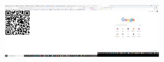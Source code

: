 ![Screenshot from 2020-08-06 23-23-06](https://github.com/sobuz80/Laravel_8_QR_Code/blob/master/QR.png)
